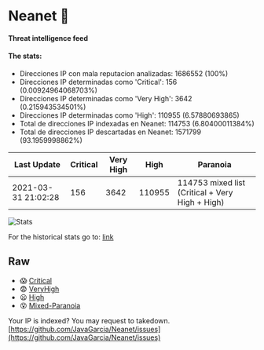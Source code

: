 # Neanet :hocho:
#### Threat intelligence feed
#### The stats:

- Direcciones IP con mala reputacion analizadas: 1686552 (100%)
- Direcciones IP determinadas como 'Critical':  156 (0.00924964068703%)
- Direcciones IP determinadas como 'Very High':  3642 (0.215943534501%)
- Direcciones IP determinadas como 'High':  110955 (6.57880693865)
- Total de direcciones IP indexadas en Neanet:  114753 (6.80400011384%)
- Total de direcciones IP descartadas en Neanet:  1571799 (93.1959998862%)

| Last Update | Critical | Very High | High | Paranoia |
| --- | --- | --- | --- | --- |
| 2021-03-31 21:02:28 | 156 | 3642 | 110955 | 114753 mixed list (Critical + Very High + High)|

![Stats](https://docs.google.com/spreadsheets/d/e/2PACX-1vSnaNMIXVabIpDJjufMlzH7poXnshF3mgd8Is1g9ytUEzVsP5my4Trn8f-xkoLLQ38xpL3HtmUexLo6/pubchart?oid=501124687&format=image)

For the historical stats go to: [link](/stats.csv)
## Raw
- :scream: [Critical](https://raw.githubusercontent.com/JavaGarcia/Neanet/master/blacklists/neanet_critical.txt)
- :fearful: [VeryHigh](https://raw.githubusercontent.com/JavaGarcia/Neanet/master/blacklists/neanet_veryHigh.txtt)
- :frowning: [High](https://raw.githubusercontent.com/JavaGarcia/Neanet/master/blacklists/neanet_high.txt)
- :dizzy_face: [Mixed-Paranoia](https://raw.githubusercontent.com/JavaGarcia/Neanet/master/blacklists/neanet_all.txt)


Your IP is indexed? You may request to takedown. [https://github.com/JavaGarcia/Neanet/issues](https://github.com/JavaGarcia/Neanet/issues)















































































































































































































































































































































































































































































































































































































































































































































































































































































































































































































































































































































































































































































































































































































































































































































































































































































































































































































































































































































































































































































































































































































































































































































































































































































































































































































































































































































































































































































































































































































































































































































































































































































































































































































































































































































































































































































































































































































































































































































































































































































































































































































































































































































































































































































































































































































































































































































































































































































































































































































































































































































































































































































































































































































































































